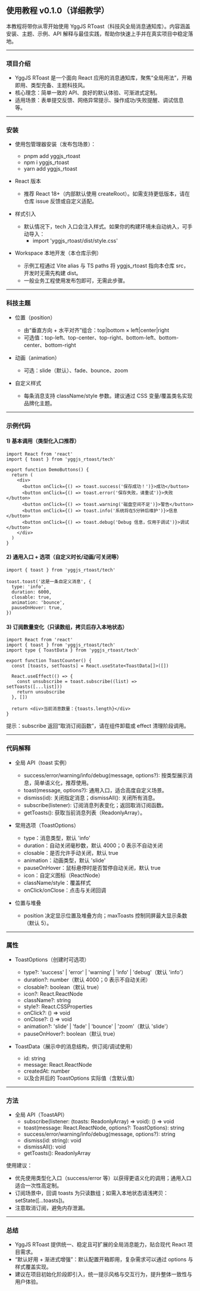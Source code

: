 ## 使用教程 v0.1.0（详细教学）

本教程将带你从零开始使用 YggJS RToast（科技风全局消息通知库）。内容涵盖安装、主题、示例、API 解释与最佳实践，帮助你快速上手并在真实项目中稳定落地。

---

### 项目介绍

- YggJS RToast 是一个面向 React 应用的消息通知库，聚焦“全局用法”，开箱即用、类型完备、主题科技风。
- 核心理念：简单一致的 API、良好的默认体验、可渐进式定制。
- 适用场景：表单提交反馈、网络异常提示、操作成功/失败提醒、调试信息等。

---

### 安装

- 使用包管理器安装（发布包场景）：
  - pnpm add yggjs_rtoast
  - npm i yggjs_rtoast
  - yarn add yggjs_rtoast

- React 版本
  - 推荐 React 18+（内部默认使用 createRoot）。如需支持更低版本，请在仓库 issue 反馈或自定义适配。

- 样式引入
  - 默认情况下，tech 入口会注入样式。如果你的构建环境未自动纳入，可手动导入：
    - import 'yggjs_rtoast/dist/style.css'

- Workspace 本地开发（本仓库示例）
  - 示例工程通过 Vite alias 与 TS paths 将 yggjs_rtoast 指向本仓库 src，开发时无需先构建 dist。
  - 一般业务工程使用发布包即可，无需此步骤。

---

### 科技主题

- 位置（position）
  - 由“垂直方向 + 水平对齐”组合：top|bottom × left|center|right
  - 可选值：top-left、top-center、top-right、bottom-left、bottom-center、bottom-right

- 动画（animation）
  - 可选：slide（默认）、fade、bounce、zoom

- 自定义样式
  - 每条消息支持 className/style 参数。建议通过 CSS 变量/覆盖类名实现品牌化主题。

---

### 示例代码

#### 1) 基本调用（类型化入口推荐）

```tsx
import React from 'react'
import { toast } from 'yggjs_rtoast/tech'

export function DemoButtons() {
  return (
    <div>
      <button onClick={() => toast.success('保存成功！')}>成功</button>
      <button onClick={() => toast.error('保存失败，请重试')}>失败</button>
      <button onClick={() => toast.warning('磁盘空间不足')}>警告</button>
      <button onClick={() => toast.info('系统将在5分钟后维护')}>信息</button>
      <button onClick={() => toast.debug('Debug 信息，仅用于调试')}>调试</button>
    </div>
  )
}
```

#### 2) 通用入口 + 选项（自定义时长/动画/可关闭等）

```tsx
import { toast } from 'yggjs_rtoast/tech'

toast.toast('这是一条自定义消息', {
  type: 'info',
  duration: 6000,
  closable: true,
  animation: 'bounce',
  pauseOnHover: true,
})
```

#### 3) 订阅数量变化（只读数组，拷贝后存入本地状态）

```tsx
import React from 'react'
import { toast } from 'yggjs_rtoast/tech'
import type { ToastData } from 'yggjs_rtoast/tech'

export function ToastCounter() {
  const [toasts, setToasts] = React.useState<ToastData[]>([])

  React.useEffect(() => {
    const unsubscribe = toast.subscribe((list) => setToasts([...list]))
    return unsubscribe
  }, [])

  return <div>当前消息数量：{toasts.length}</div>
}
```

提示：subscribe 返回“取消订阅函数”，请在组件卸载或 effect 清理阶段调用。

---

### 代码解释

- 全局 API（toast 实例）
  - success/error/warning/info/debug(message, options?): 按类型展示消息，简单语义化，推荐使用。
  - toast(message, options?): 通用入口，适合高度自定义场景。
  - dismiss(id): 关闭指定消息；dismissAll(): 关闭所有消息。
  - subscribe(listener): 订阅消息列表变化；返回取消订阅函数。
  - getToasts(): 获取当前消息列表（ReadonlyArray）。

- 常用选项（ToastOptions）
  - type：消息类型，默认 'info'
  - duration：自动关闭毫秒数，默认 4000；0 表示不自动关闭
  - closable：是否允许手动关闭，默认 true
  - animation：动画类型，默认 'slide'
  - pauseOnHover：鼠标悬停时是否暂停自动关闭，默认 true
  - icon：自定义图标（ReactNode）
  - className/style：覆盖样式
  - onClick/onClose：点击与关闭回调

- 位置与堆叠
  - position 决定显示位置及堆叠方向；maxToasts 控制同屏最大显示条数（默认 5）。

---

### 属性

- ToastOptions（创建时可选项）
  - type?: 'success' | 'error' | 'warning' | 'info' | 'debug'（默认 'info'）
  - duration?: number（默认 4000；0 表示不自动关闭）
  - closable?: boolean（默认 true）
  - icon?: React.ReactNode
  - className?: string
  - style?: React.CSSProperties
  - onClick?: () => void
  - onClose?: () => void
  - animation?: 'slide' | 'fade' | 'bounce' | 'zoom'（默认 'slide'）
  - pauseOnHover?: boolean（默认 true）

- ToastData（展示中的消息结构，供订阅/调试使用）
  - id: string
  - message: React.ReactNode
  - createdAt: number
  - 以及合并后的 ToastOptions 实际值（含默认值）

---

### 方法

- 全局 API（ToastAPI）
  - subscribe(listener: (toasts: ReadonlyArray<ToastData>) => void): () => void
  - toast(message: React.ReactNode, options?: ToastOptions): string
  - success/error/warning/info/debug(message, options?): string
  - dismiss(id: string): void
  - dismissAll(): void
  - getToasts(): ReadonlyArray<ToastData>

使用建议：
- 优先使用类型化入口（success/error 等）以获得更语义化的调用；通用入口适合一次性高定制。
- 订阅场景中，回调 toasts 为只读数组；如需入本地状态请浅拷贝：setState([...toasts])。
- 注意取消订阅，避免内存泄漏。

---

### 总结

- YggJS RToast 提供统一、稳定且可扩展的全局消息能力，贴合现代 React 项目需求。
- “默认好用 + 渐进式增强”：默认配置开箱即用，复杂需求可以通过 options 与样式覆盖实现。
- 建议在项目初始化阶段即引入，统一提示风格与交互行为，提升整体一致性与用户体验。

